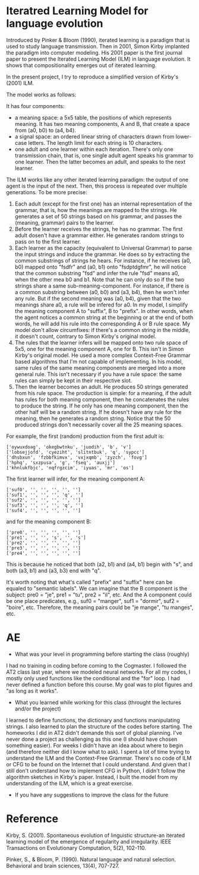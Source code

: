 # Iteratred Learning Model for language evolution

Introduced by Pinker & Bloom (1990), iterated learning is a paradigm that is used to study language transmission. Then in 2001, Simon Kirby implanted the paradigm into computer modeling. His 2001 paper is the first journal paper to present the Iterated Learning Model (ILM) in language evolution. It shows that compositionality emerges out of iterated learning. 
<p></p>
In the present project, I try to reproduce a simplified version of Kirby's (2001) ILM.

The model works as follows:

It has four components: 
- a meaning space: a 5x5 table, the positions of which represents meaning. It has two meaning components, A and B, that create a space from (a0, b0) to (a4, b4).
- a signal space: an ordered linear string of characters drawn from lower-case letters. The length limit for each string is 10 characters. 
- one adult and one learner within each iteration. There's only one transmission chain, that is, one single adult agent speaks his grammar to one learner. Then the latter becomes an adult, and speaks to the next learner. 

The ILM works like any other iterated learning paradigm: the output of one agent is the input of the next. Then, this process is repeated over multiple generations. To be more precise: 

1. Each adult (except for the first one) has an internal representation of the grammar, that is, how the meanings are mapped to the strings. He generates a set of 50 strings based on his grammar, and passes the (meaning, grammar) pairs to the learner.
2. Before the learner receives the strings, he has no grammar. The first adult dosen't have a grammar either. He generates random strings to pass on to the first learner.
3. Each learner as the capacity (equivalent to Universal Grammar) to parse the input strings and induce the grammar. He does so by extracting the common substrings of strings he hears. For instance, if he receives (a0, b0) mapped onto "fsdfr" and (a0, b1) onto "fsdptdgfmr", he will notice that the common substring "fsd" and infer the rule "fsd" means a0, when the other mea b0 and b1. Note that he can only do so if the two strings share a same sub-meaning-component. For instance, if there is a common substring between (a0, b0) and (a3, b4), then he won't infer any rule. But if the second meaning was (a0, b4), given that the two meanings share a0, a rule will be infered for a0. In my model, I simplify the meaning component A to "suffix", B to "prefix". In other words, when the agent notices a common string at the beginning or at the end of both words, he will add his rule into the corresponding A or B rule space. My model don't allow circumfixes: if there's a common string in the middle, it doesn't count, contrary to Simon Kirby's original model.
4. The rules that the learner infers will be mapped onto two rule space of 5x5, one for the meaning component A, one for B. This isn't in Simon Kirby's original model. He used a more complex Context-Free Grammar based algorithms that I'm not capable of implementing. In his model, same rules of the same meaning components are merged into a more general rule. This isn't necessary if you have a rule space: the same rules can simply be kept in their respective slot.
5. Then the learner becomes an adult. He produces 50 strings generated from his rule space. The production is simple: for a meaning, if the adult has rules for both meaning component, then he concatenates the rules to produce the string. If he only has one meaning component, then the other half will be a random string. If he doesn't have any rule for the meaning, then he generates a random string. Notice that the 50 produced strings don't necessarily cover all the 25 meaning spaces.

For example, the first (random) production from the first adult is:
```
['oywuxdoag', 'okegbwtnku', 'juodih', 'b', 'v']
['lobsejjofd', 'cyeziht', 'slitntbuk', 'q', 'sypcc']
['dhsbxun', 'fzbbfkimvx', 'vxjxqmb', 'zyzch', 'fovg']
['hphq', 'sxzpusa', 'g', 'fseq', 'auxjj']
['khnlukfbjc', 'nqfrgzcim', 'iyuas', 'mr', 'os']
```
The first learner will infer, for the meaning component A:

```
['suf0', '', '', '', '', '']
['suf1', '', '', '', 'q', '']
['suf2', '', '', '', '', '']
['suf3', '', '', '', 'q', '']
['suf4', '', '', '', '', '']
```

and for the meaning component B:
```
['pre0', '', '', '', '', '']
['pre1', '', '', 's', '', 's']
['pre2', '', '', '', '', '']
['pre3', '', '', '', '', '']
['pre4', '', '', '', '', '']
```
This is because he noticed that both (a2, b1) and (a4, b1) begin with "s", and both (a3, b1) and (a3, b3) end with "q".

It's worth noting that what's called "prefix" and "suffix" here can be equaled to "semantic labels". We can imagine that the B component is the subject: pre0 = "je", pre1 = "tu", pre2 = "il", etc. And the A component could be one place predicates, e.g., suf0 = "manger", suf1 = "dormir", suf2 = "boire", etc. Therefore, the meaning pairs could be "je mange", "tu manges", etc.



# AE
* What was your level in programming before starting the class (roughly)

I had no training in coding before coming to the Cogmaster. I followed the AT2 class last year, where we modeled neural networks. For all my codes, I mostly only used functions like the conditional and the "for" loop. I had never defined a function before this course. My goal was to plot figures and "as long as it works".

* What you learned while working for this class (throught the lectures and/or the project)

I learned to define functions, the dictionary and functions manipulating strings. I also learned to plan the structure of the codes before starting. The homeworks I did in AT2 didn't demande this sort of global planning.
I've never done a project as challenging as this one (I should have chosen something easier). For weeks I didn't have an idea about where to begin (and therefore neither did I know what to ask). I spent a lot of time trying to understand the ILM and the Context-Free Grammar. There's no code of ILM or CFG to be found on the Internet that I could understand. And given that I still don't understand how to implement CFG in Python, I didn't follow the algorithm sketches in Kirby's paper. Instead, I built the model from my understanding of the ILM, which is a great exercise.

* If you have any suggestions to improve the class for the future



# Reference
Kirby, S. (2001). Spontaneous evolution of linguistic structure-an iterated learning model of the emergence of regularity and irregularity. IEEE Transactions on Evolutionary Computation, 5(2), 102-110.
<p></p>
Pinker, S., & Bloom, P. (1990). Natural language and natural selection. Behavioral and brain sciences, 13(4), 707-727.
